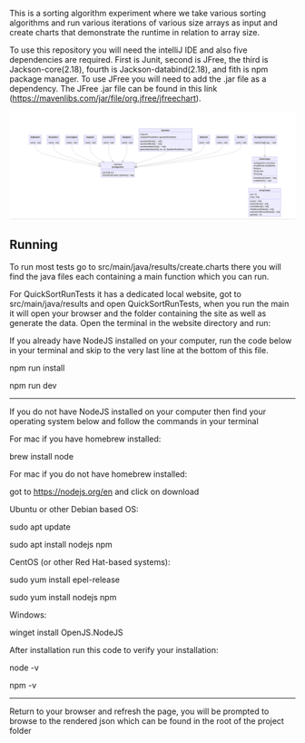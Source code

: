 This is a sorting algorithm experiment where we take various sorting algorithms and run various iterations of various size arrays as input 
and create charts that demonstrate the runtime in relation to array size. 

To use this repository you will need the intelliJ IDE and also five dependencies
are required. First is Junit, second is JFree, the third is Jackson-core(2.18), fourth is Jackson-databind(2.18), and fith is npm package 
manager. To use JFree you will need to add the .jar file as a dependency. The JFree .jar file can be found in this
link (https://mavenlibs.com/jar/file/org.jfree/jfreechart).

<img src="ScreenShots/UML.png" alt="UML" width="1000">

## Running

To run most tests go to src/main/java/results/create.charts there you will find the java files each containing a main function which you can run.

For QuickSortRunTests it has a dedicated local website, got to src/main/java/results and open QuickSortRunTests, when you run the main it will open your browser and the folder containing the site as well as generate the data. Open the terminal in the website directory and run:

If you already have NodeJS installed on your computer, run the code below in your terminal and skip to the very last line at the bottom of this file. 

npm run install

npm run dev

------------------------------------------------------------------------------------------------------------------------
If you do not have NodeJS installed on your computer then find your operating system below and follow the commands in your terminal

For mac if you have homebrew installed:

brew install node

For mac if you do not have homebrew installed:

got to https://nodejs.org/en and click on download

Ubuntu or other Debian based OS:

sudo apt update

sudo apt install nodejs npm

CentOS (or other Red Hat-based systems):

sudo yum install epel-release

sudo yum install nodejs npm

Windows:

winget install OpenJS.NodeJS

After installation run this code to verify your installation:

node -v

npm -v

------------------------------------------------------------------------------------------------------------------------
Return to your browser and refresh the page, you will be prompted to browse to the rendered json which can be found in the root of the project folder

